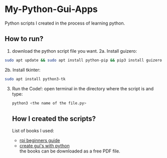 # My-Python-Gui-Apps
Python scripts I created in the process of learning python.
## How to run?
1. download the python script file you want.
2a. Install guizero: 
```bash
sudo apt update && sudo apt install python-pip && pip3 install guizero
```
2b. Install tkinter:
```bash
sudo apt install python3-tk
```
3. Run the Code!:
   open terminal in the directory where the script is and type:
   ```bash
   python3 <the name of the file.py>
   ```
   
   ## How I created the scripts?
   List of books I used:
   
   * [rpi beginners guide](https://magpi.raspberrypi.org/books/beginners-guide-4th-ed)
   * [create gui's with python](https://magpi.raspberrypi.org/books/create-guis)<br>
   the books can be downloaded as a free PDF file.
